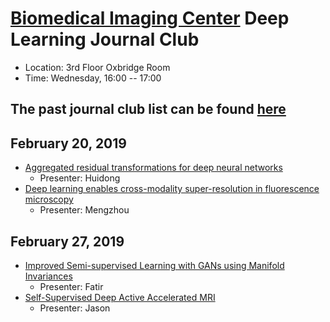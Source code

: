
# [Biomedical Imaging Center](http://biotech.rpi.edu/centers/bic) Deep Learning Journal Club

* Location: 3rd Floor Oxbridge Room
* Time: Wednesday, 16:00 -- 17:00

## The past journal club list can be found [here](past_list.md)


## February 20, 2019

* [Aggregated residual transformations for deep neural networks](http://openaccess.thecvf.com/content_cvpr_2017/papers/Xie_Aggregated_Residual_Transformations_CVPR_2017_paper.pdf)
  * Presenter: Huidong
* [Deep learning enables cross-modality super-resolution in fluorescence microscopy](https://www.nature.com/articles/s41592-018-0239-0)
  * Presenter: Mengzhou

## February 27, 2019

* [Improved Semi-supervised Learning with GANs using Manifold Invariances](https://arxiv.org/abs/1705.08850)
  * Presenter: Fatir
* [Self-Supervised Deep Active Accelerated MRI](https://arxiv.org/abs/1901.04547)
  * Presenter: Jason




